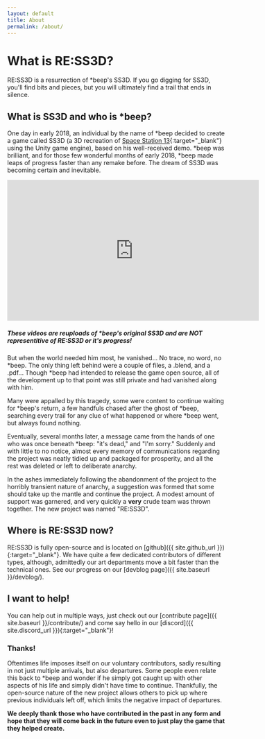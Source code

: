 ```yaml
---
layout: default
title: About
permalink: /about/
---
```


# What is RE:SS3D?

RE:SS3D is a resurrection of *beep's SS3D. If you go digging for SS3D, you'll find bits and pieces, but you will ultimately find a trail that ends in silence.

## What is SS3D and who is *beep?

One day in early 2018, an individual by the name of *beep decided to create a game called SS3D (a 3D recreation of [Space Station 13](https://spacestation13.com/){:target="_blank"} using the Unity game engine), based on his well-received demo. *beep was brilliant, and for those few wonderful months of early 2018, *beep made leaps of progress faster than any remake before. The dream of SS3D was becoming certain and inevitable.

<div>
    <iframe class="video" width="580px" height="325px" src="https://www.youtube.com/embed/videoseries?list=PLTkyYJ6zDmhoiQv5PJYT6oI766G4s60Av" frameborder="0" allow="accelerometer; autoplay; encrypted-media; gyroscope; picture-in-picture" allowfullscreen></iframe>
    <h5><i>These videos are reuploads of *beep's original SS3D and are NOT representitive of RE:SS3D or it's progress!</i></h5>
</div>

But when the world needed him most, he vanished... No trace, no word, no *beep. The only thing left behind were a couple of files, a .blend, and a .pdf... Though *beep had intended to release the game open source, all of the development up to that point was still private and had vanished along with him.

Many were appalled by this tragedy, some were content to continue waiting for *beep's return, a few handfuls chased after the ghost of *beep, searching every trail for any clue of what happened or where *beep went, but always found nothing.

Eventually, several months later, a message came from the hands of one who was once beneath *beep: "it's dead," and "I'm sorry." Suddenly and with little to no notice, almost every memory of communications regarding the project was neatly tidied up and packaged for prosperity, and all the rest was deleted or left to deliberate anarchy.

In the ashes immediately following the abandonment of the project to the horribly transient nature of anarchy, a suggestion was formed that some should take up the mantle and continue the project. A modest amount of support was garnered, and very quickly a **very** crude team was thrown together. The new project was named "RE:SS3D".

## Where is RE:SS3D now?

RE:SS3D is fully open-source and is located on [github]({{ site.github_url }}){:target="_blank"}. We have quite a few dedicated contributors of different types, although, admittedly our art departments move a bit faster than the technical ones. See our progress on our [devblog page]({{ site.baseurl }}/devblog/).

## I want to help!

You can help out in multiple ways, just check out our [contribute page]({{ site.baseurl }}/contribute/) and come say hello in our [discord]({{ site.discord_url }}){:target="_blank"}!

### Thanks!

Oftentimes life imposes itself on our voluntary contributors, sadly resulting in not just multiple arrivals, but also departures. Some people even relate this back to *beep and wonder if he simply got caught up with other aspects of his life and simply didn't have time to continue. Thankfully, the open-source nature of the new project allows others to pick up where previous individuals left off, which limits the negative impact of departures.

**We deeply thank those who have contributed in the past in any form and hope that they will come back in the future even to just play the game that they helped create.**
